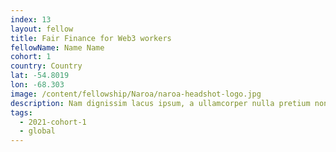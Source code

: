 ```yaml
---
index: 13
layout: fellow
title: Fair Finance for Web3 workers
fellowName: Name Name
cohort: 1
country: Country
lat: -54.8019
lon: -68.303
image: /content/fellowship/Naroa/naroa-headshot-logo.jpg
description: Nam dignissim lacus ipsum, a ullamcorper nulla pretium non. Aliquam sed enim faucibus, pulvinar felis at, vulputate augue.
tags:
  - 2021-cohort-1
  - global
---
```

